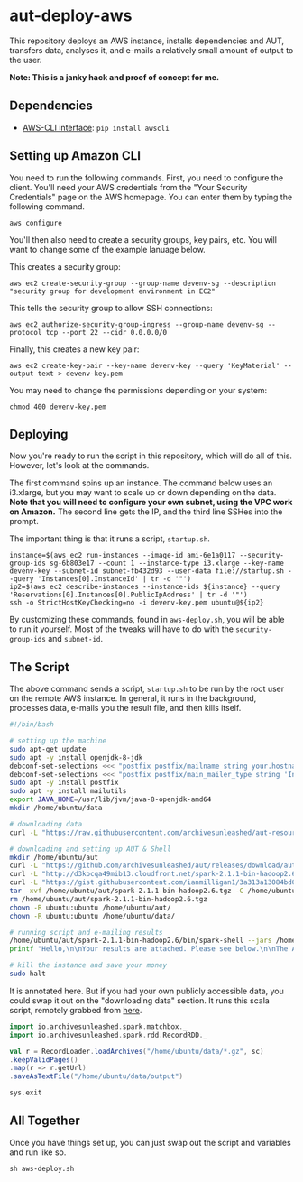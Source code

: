 # aut-deploy-aws

This repository deploys an AWS instance, installs dependencies and AUT, transfers data, analyses it, and e-mails a relatively small amount of output to the user.

**Note: This is a janky hack and proof of concept for me.**

## Dependencies

- [AWS-CLI interface](https://aws.amazon.com/cli/): `pip install awscli`

## Setting up Amazon CLI

You need to run the following commands. First, you need to configure the client. You'll need your AWS credentials from the "Your Security Credentials" page on the AWS homepage. You can enter them by typing the following command.

```
aws configure
```

You'll then also need to create a security groups, key pairs, etc. You will want to change some of the example lanuage below.

This creates a security group:

```
aws ec2 create-security-group --group-name devenv-sg --description "security group for development environment in EC2"
```

This tells the security group to allow SSH connections:

```
aws ec2 authorize-security-group-ingress --group-name devenv-sg --protocol tcp --port 22 --cidr 0.0.0.0/0
```

Finally, this creates a new key pair:

```
aws ec2 create-key-pair --key-name devenv-key --query 'KeyMaterial' --output text > devenv-key.pem
```

You may need to change the permissions depending on your system:

```
chmod 400 devenv-key.pem
```

## Deploying

Now you're ready to run the script in this repository, which will do all of this. However, let's look at the commands.

The first command spins up an instance. The command below uses an i3.xlarge, but you may want to scale up or down depending on the data. **Note that you will need to configure your own subnet, using the VPC work on Amazon.** The second line gets the IP, and the third line SSHes into the prompt.

The important thing is that it runs a script, `startup.sh`. 

```
instance=$(aws ec2 run-instances --image-id ami-6e1a0117 --security-group-ids sg-6b803e17 --count 1 --instance-type i3.xlarge --key-name devenv-key --subnet-id subnet-fb432d93 --user-data file://startup.sh --query 'Instances[0].InstanceId' | tr -d '"')
ip2=$(aws ec2 describe-instances --instance-ids ${instance} --query 'Reservations[0].Instances[0].PublicIpAddress' | tr -d '"')
ssh -o StrictHostKeyChecking=no -i devenv-key.pem ubuntu@${ip2}
```

By customizing these commands, found in `aws-deploy.sh`, you will be able to run it yourself. Most of the tweaks will have to do with the `security-group-ids` and `subnet-id`.

## The Script

The above command sends a script, `startup.sh` to be run by the root user on the remote AWS instance. In general, it runs in the background, processes data, e-mails you the result file, and then kills itself.

```bash
#!/bin/bash

# setting up the machine
sudo apt-get update
sudo apt -y install openjdk-8-jdk
debconf-set-selections <<< "postfix postfix/mailname string your.hostname.com"
debconf-set-selections <<< "postfix postfix/main_mailer_type string 'Internet Site'"
sudo apt -y install postfix
sudo apt -y install mailutils
export JAVA_HOME=/usr/lib/jvm/java-8-openjdk-amd64
mkdir /home/ubuntu/data

# downloading data
curl -L "https://raw.githubusercontent.com/archivesunleashed/aut-resources/master/Sample-Data/ARCHIVEIT-227-QUARTERLY-XUGECV-20091218231727-00039-crawling06.us.archive.org-8091.warc.gz" > /home/ubuntu/data/ARCHIVEIT-227-QUARTERLY-XUGECV-20091218231727-00039-crawling06.us.archive.org-8091.warc.gz

# downloading and setting up AUT & Shell
mkdir /home/ubuntu/aut
curl -L "https://github.com/archivesunleashed/aut/releases/download/aut-0.12.0/aut-0.12.0-fatjar.jar" > /home/ubuntu/aut/aut-0.12.0-fatjar.jar
curl -L "http://d3kbcqa49mib13.cloudfront.net/spark-2.1.1-bin-hadoop2.6.tgz" > /home/ubuntu/aut/spark-2.1.1-bin-hadoop2.6.tgz
curl -L "https://gist.githubusercontent.com/ianmilligan1/3a313a13084bd0b9995affa9555e218f/raw/a0f576ae365b478da84fccf1e65d559b3e283313/script.scala" > /home/ubuntu/aut/script.scala
tar -xvf /home/ubuntu/aut/spark-2.1.1-bin-hadoop2.6.tgz -C /home/ubuntu/aut/
rm /home/ubuntu/aut/spark-2.1.1-bin-hadoop2.6.tgz
chown -R ubuntu:ubuntu /home/ubuntu/aut/
chown -R ubuntu:ubuntu /home/ubuntu/data/

# running script and e-mailing results
/home/ubuntu/aut/spark-2.1.1-bin-hadoop2.6/bin/spark-shell --jars /home/ubuntu/aut/aut-0.12.0-fatjar.jar -i /home/ubuntu/aut/script.scala
printf "Hello,\n\nYour results are attached. Please see below.\n\nThe AUT Toolkit" | mailx -s "AUT Results" -r "archivesunleashed@gmail.com" -a "From: Archives Unleashed Toolkit <archivesunleashed@gmail.com>" -A /home/ubuntu/data/output/part-00000 ianmilligan1@gmail.com

# kill the instance and save your money
sudo halt
```

It is annotated here. But if you had your own publicly accessible data, you could swap it out on the "downloading data" section. It runs this scala script, remotely grabbed from [here](https://gist.githubusercontent.com/ianmilligan1/3a313a13084bd0b9995affa9555e218f/raw/a0f576ae365b478da84fccf1e65d559b3e283313/script.scala).

```scala
import io.archivesunleashed.spark.matchbox._
import io.archivesunleashed.spark.rdd.RecordRDD._

val r = RecordLoader.loadArchives("/home/ubuntu/data/*.gz", sc) 
.keepValidPages()
.map(r => r.getUrl)
.saveAsTextFile("/home/ubuntu/data/output")

sys.exit
```

## All Together

Once you have things set up, you can just swap out the script and variables and run like so.

```
sh aws-deploy.sh
```